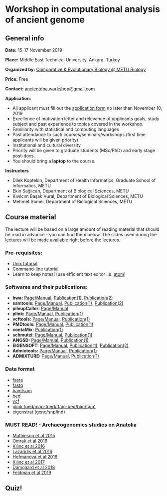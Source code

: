 # Workshop in computational analysis of ancient genome

## General info

**Date:** 15-17 November 2019

**Place:** Middle East Technical University, Ankara, Turkey

**Organized by:** [Comparative & Evolutionary Biology @ METU Biology](https://compevo.bio.metu.edu.tr/)

**Price:** Free

**Contact:** ancientdna.workshop@gmail.com

**Application:**

- All applicant must fill out the [application form](https://docs.google.com/forms/d/e/1FAIpQLSfNDIliERI2rWa_VFyJ8Di96vk9d3XfXke2p7nK6Fz6FDzjPg/viewform?vc=0&c=0&w=1) no later than November 10, 2019
- Excellence of motivation letter and relevance of applicants goals, study subject and past experience to topics covered in the workshop.
- Familiarity with statistical and computing languages
- Past attendance to such courses/seminars/workshops (first time applicants will be given priority)
- Institutional and cultural diversity
- Priority will be given to graduate students (MSc/PhD) and early stage post-docs.
- You should bring a **laptop** to the course.

**Instructors**
- Dilek Koptekin, Department of Health Informatics, Graduate School of Informatics, METU
- Ekin Sağlıcan, Department of Biological Sciences, METU
- Kıvılcım Başak Vural, Department of Biological Sciences, METU
- Mehmet Somel, Department of Biological Sciences, METU

## Course material
The lecture will be based on a large amount of reading material that should be read in advance - you can find them below. The slides used during the lectures will be made available right before the lectures.

### Pre-requisites:
- [Unix tutorial](https://people.ischool.berkeley.edu/~kevin/unix-tutorial/toc.html)
- [Command-line tutorial](https://rik.smith-unna.com/command_line_bootcamp/?id=pabgahcnti)
- Learn to keep notes! (use efficient text editor i.e. [atom](https://atom.io/))

### Softwares and their publications:

* **bwa:** [Page/Manual](http://bio-bwa.sourceforge.net/bwa.shtml), [Publication(1)](https://www.ncbi.nlm.nih.gov/pubmed/19451168), [Publication(2)](https://www.ncbi.nlm.nih.gov/pubmed/20080505)
* **samtools:** [Page/Manual](http://www.htslib.org/doc/samtools.html), [Publication(1)](https://www.ncbi.nlm.nih.gov/pubmed/19505943), [Publication(2)](https://www.ncbi.nlm.nih.gov/pubmed/21903627)
* **pileupCaller:** [Page/Manual](https://github.com/stschiff/sequenceTools)
* **plink:** [Page/Manual](http://zzz.bwh.harvard.edu/plink/pdf.shtml), [Publication(1)](https://www.ncbi.nlm.nih.gov/pubmed/17701901)
* **vcftools:** [Page/Manual](https://vcftools.github.io/documentation.html), [Publication(1)](https://academic.oup.com/bioinformatics/article/27/15/2156/402296)
* **PMDtools:** [Page/Manual](https://code.google.com/archive/p/pmdtools/), [Publication(1)](https://www.ncbi.nlm.nih.gov/pubmed/?term=Separating+endogenous+ancient+DNA+from+modern+day+contamination+in+a+Siberian+Neandertal)
* **contaMix:** [Publication(1)](https://www.ncbi.nlm.nih.gov/pubmed/?term=revised+timescale+for+human+evolution+based+on+ancient+mitochondrial+genomes)
* **schmutzi:** [Page/Manual](https://bioinf.eva.mpg.de/schmutzi/), [Publication(1)](https://www.ncbi.nlm.nih.gov/pubmed/26458810)
* **ANGSD:** [Page/Manual](https://github.com/ANGSD/angsd), [Publication(1)](https://www.ncbi.nlm.nih.gov/pubmed/25420514)
* **EIGENSOFT:** [Page/Manual](https://github.com/DReichLab/EIG), [Publication(1)](https://www.ncbi.nlm.nih.gov/pubmed/16862161), [Publication(2)](https://www.ncbi.nlm.nih.gov/pmc/articles/PMC1713260/)
* **Admixtools:** [Page/Manual](https://github.com/DReichLab/AdmixTools), [Publication(1)](https://www.ncbi.nlm.nih.gov/pubmed/22960212)
* **ADMIXTURE:** [Page/Manual](http://software.genetics.ucla.edu/admixture/admixture-manual.pdf), [Publication(1)](https://www.ncbi.nlm.nih.gov/pubmed/?term=D.H.+Alexander%2C+J.+Novembre%2C+and+K.+Lange.+Fast+model-based+estimation+of+ancestry+in+unrelated+individuals)

### Data format
  - [fasta](https://www.animalgenome.org/bioinfo/resources/manuals/seqformats)
  - [fastq](https://pythonhosted.org/OBITools/fastq.html)
  - [bam/sam](https://sites.google.com/site/bioinformaticsremarks/bioinfo/sam-bam-format)
  - [bed](https://www.ensembl.org/info/website/upload/bed.html)
  - [vcf](https://samtools.github.io/hts-specs/VCFv4.2.pdf)
  - [plink (ped/map-tped/tfam-bed/bim/fam)](http://zzz.bwh.harvard.edu/plink/pdf.shtml)
  - [eigenstrat (geno/snp/ind)](https://reich.hms.harvard.edu/software/InputFileFormats)

### **MUST READ!** - Archaeogenomics studies on Anatolia

* [Mathieson et al 2015](https://www.nature.com/articles/nature16152)
* [Omrak et al 2016](https://www.cell.com/action/showPdf?pii=S0960-9822%2815%2901516-X)
* [Kılınç et al 2016](https://www.cell.com/action/showPdf?pii=S0960-9822%2816%2930850-8)
* [Lazaridis et al 2016](https://www.nature.com/articles/nature19310)
* [Hofmanová et al 2016](https://www.pnas.org/content/113/25/6886.long)
* [Kılınç et al 2017](https://royalsocietypublishing.org/doi/full/10.1098/rspb.2017.2064)
* [Damgaard et al 2018](https://science.sciencemag.org/content/360/6396/eaar7711)
* [Feldman et al 2019](https://www.nature.com/articles/s41467-019-09209-7)

## Quiz!

